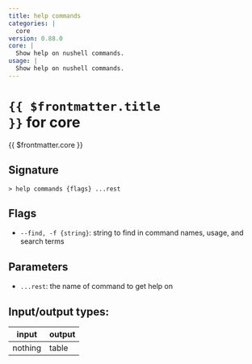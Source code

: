 ```yaml
---
title: help commands
categories: |
  core
version: 0.88.0
core: |
  Show help on nushell commands.
usage: |
  Show help on nushell commands.
---
```

<!-- This file is automatically generated. Please edit the command in https://github.com/nushell/nushell instead. -->

# <code>{{ $frontmatter.title }}</code> for core

<div class='command-title'>{{ $frontmatter.core }}</div>

## Signature

```> help commands {flags} ...rest```

## Flags

 -  `--find, -f {string}`: string to find in command names, usage, and search terms

## Parameters

 -  `...rest`: the name of command to get help on


## Input/output types:

| input   | output |
| ------- | ------ |
| nothing | table  |
